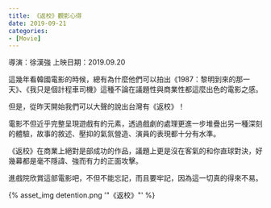 ```yaml
---
title: 《返校》觀影心得
date: 2019-09-21
categories:
- [Movie]
---
```

導演：徐漢強
上映日期：2019.09.20

這幾年看韓國電影的時候，總有為什麼他們可以拍出《1987：黎明到來的那一天》、《我只是個計程車司機》這種不論在議題性與商業性都這麼出色的電影之感。
<!-- more -->
但是，從昨天開始我們可以大聲的說出台灣有《返校》！

電影不但近乎完整呈現遊戲有的元素，透過戲劇的處理更進一步堆疊出另一種深刻的體驗，故事的敘述、壓抑的氣氛營造、演員的表現都十分有水準。

《返校》在商業上絕對是部成功的作品，議題上更是沒在客氣的和你直球對決，好幾幕都是毫不隱諱、強而有力的正面攻擊。

進戲院欣賞這部電影吧，不但不能忘記，而且要牢記，因為這一切真的得來不易。

{% asset_img detention.png '"《返校》"' %}
